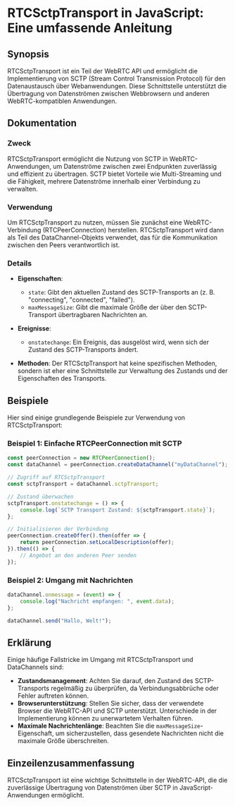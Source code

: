 <!--
Meta Description: # RTCSctpTransport in JavaScript: Eine umfassende Anleitung ## Synopsis RTCSctpTransport ist ein Teil der WebRTC API und ermöglicht die Implementierun...
Meta Keywords: die, sctp, rtcsctptransport, der, und
-->

# RTCSctpTransport in JavaScript: Eine umfassende Anleitung

## Synopsis
RTCSctpTransport ist ein Teil der WebRTC API und ermöglicht die Implementierung von SCTP (Stream Control Transmission Protocol) für den Datenaustausch über Webanwendungen. Diese Schnittstelle unterstützt die Übertragung von Datenströmen zwischen Webbrowsern und anderen WebRTC-kompatiblen Anwendungen.

## Dokumentation
### Zweck
RTCSctpTransport ermöglicht die Nutzung von SCTP in WebRTC-Anwendungen, um Datenströme zwischen zwei Endpunkten zuverlässig und effizient zu übertragen. SCTP bietet Vorteile wie Multi-Streaming und die Fähigkeit, mehrere Datenströme innerhalb einer Verbindung zu verwalten.

### Verwendung
Um RTCSctpTransport zu nutzen, müssen Sie zunächst eine WebRTC-Verbindung (RTCPeerConnection) herstellen. RTCSctpTransport wird dann als Teil des DataChannel-Objekts verwendet, das für die Kommunikation zwischen den Peers verantwortlich ist.

### Details
- **Eigenschaften**: 
  - `state`: Gibt den aktuellen Zustand des SCTP-Transports an (z. B. "connecting", "connected", "failed").
  - `maxMessageSize`: Gibt die maximale Größe der über den SCTP-Transport übertragbaren Nachrichten an.
  
- **Ereignisse**:
  - `onstatechange`: Ein Ereignis, das ausgelöst wird, wenn sich der Zustand des SCTP-Transports ändert.
  
- **Methoden**: Der RTCSctpTransport hat keine spezifischen Methoden, sondern ist eher eine Schnittstelle zur Verwaltung des Zustands und der Eigenschaften des Transports.

## Beispiele
Hier sind einige grundlegende Beispiele zur Verwendung von RTCSctpTransport:

### Beispiel 1: Einfache RTCPeerConnection mit SCTP
```javascript
const peerConnection = new RTCPeerConnection();
const dataChannel = peerConnection.createDataChannel("myDataChannel");

// Zugriff auf RTCSctpTransport
const sctpTransport = dataChannel.sctpTransport;

// Zustand überwachen
sctpTransport.onstatechange = () => {
    console.log(`SCTP Transport Zustand: ${sctpTransport.state}`);
};

// Initialisieren der Verbindung
peerConnection.createOffer().then(offer => {
    return peerConnection.setLocalDescription(offer);
}).then(() => {
    // Angebot an den anderen Peer senden
});
```

### Beispiel 2: Umgang mit Nachrichten
```javascript
dataChannel.onmessage = (event) => {
    console.log("Nachricht empfangen: ", event.data);
};

dataChannel.send("Hallo, Welt!");
```

## Erklärung
Einige häufige Fallstricke im Umgang mit RTCSctpTransport und DataChannels sind:

- **Zustandsmanagement**: Achten Sie darauf, den Zustand des SCTP-Transports regelmäßig zu überprüfen, da Verbindungsabbrüche oder Fehler auftreten können.
- **Browserunterstützung**: Stellen Sie sicher, dass der verwendete Browser die WebRTC-API und SCTP unterstützt. Unterschiede in der Implementierung können zu unerwartetem Verhalten führen.
- **Maximale Nachrichtenlänge**: Beachten Sie die `maxMessageSize`-Eigenschaft, um sicherzustellen, dass gesendete Nachrichten nicht die maximale Größe überschreiten.

## Einzeilenzusammenfassung
RTCSctpTransport ist eine wichtige Schnittstelle in der WebRTC-API, die die zuverlässige Übertragung von Datenströmen über SCTP in JavaScript-Anwendungen ermöglicht.